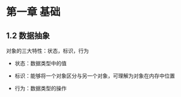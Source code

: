
# 第一章 基础
## 1.2 数据抽象

对象的三大特性：状态，标识，行为

- 状态：数据类型中的值

- 标识：能够将一个对象区分与另一个对象，可理解为对象在内存中位置

- 行为：数据类型的操作

